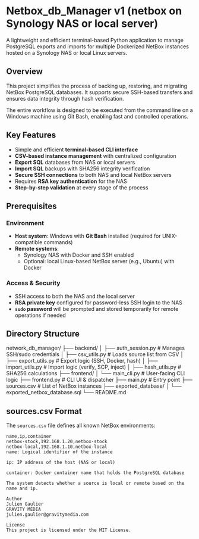 # Netbox_db_Manager v1 (netbox on Synology NAS or local server)

A lightweight and efficient terminal-based Python application to manage PostgreSQL exports and imports for multiple Dockerized NetBox instances hosted on a Synology NAS or local Linux servers.

## Overview

This project simplifies the process of backing up, restoring, and migrating NetBox PostgreSQL databases. It supports secure SSH-based transfers and ensures data integrity through hash verification.

The entire workflow is designed to be executed from the command line on a Windows machine using Git Bash, enabling fast and controlled operations.

## Key Features

- Simple and efficient **terminal-based CLI interface**
- **CSV-based instance management** with centralized configuration
- **Export SQL** databases from NAS or local servers
- **Import SQL** backups with SHA256 integrity verification
- **Secure SSH connections** to both NAS and local NetBox servers
- Requires **RSA key authentication** for the NAS
- **Step-by-step validation** at every stage of the process

## Prerequisites

### Environment

- **Host system**: Windows with **Git Bash** installed (required for UNIX-compatible commands)
- **Remote systems**:
  - Synology NAS with Docker and SSH enabled
  - Optional: local Linux-based NetBox server (e.g., Ubuntu) with Docker

### Access & Security

- SSH access to both the NAS and the local server
- **RSA private key** configured for password-less SSH login to the NAS
- **`sudo` password** will be prompted and stored temporarily for remote operations if needed

## Directory Structure

</pre>network_db_manager/
├── backend/
│ ├── auth_session.py # Manages SSH/sudo credentials
│ ├── csv_utils.py # Loads source list from CSV
│ ├── export_utils.py # Export logic (SSH, Docker, hash)
│ ├── import_utils.py # Import logic (verify, SCP, inject)
│ ├── hash_utils.py # SHA256 calculations
├── frontend/
│ └── main_cli.py # User-facing CLI logic
├── frontend.py # CLI UI & dispatcher
├── main.py # Entry point
├── sources.csv # List of NetBox instances
├── exported_database/
│ └── exported_netbox_database.sql
└── README.md</pre>


## sources.csv Format

The `sources.csv` file defines all known NetBox environments:

```csv
name,ip,container
netbox-stock,192.168.1.20,netbox-stock
netbox-local,192.168.1.10,netbox-local
name: Logical identifier of the instance

ip: IP address of the host (NAS or local)

container: Docker container name that holds the PostgreSQL database

The system detects whether a source is local or remote based on the name and ip.

Author
Julien Gaulier
GRAVITY MEDIA
julien.gaulier@gravitymedia.com

License
This project is licensed under the MIT License.
